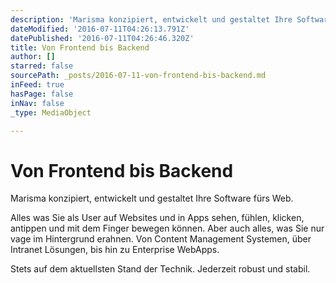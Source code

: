 ```yaml
---
description: 'Marisma konzipiert, entwickelt und gestaltet Ihre Software fürs Web.'
dateModified: '2016-07-11T04:26:13.791Z'
datePublished: '2016-07-11T04:26:46.320Z'
title: Von Frontend bis Backend
author: []
starred: false
sourcePath: _posts/2016-07-11-von-frontend-bis-backend.md
inFeed: true
hasPage: false
inNav: false
_type: MediaObject

---
```

# Von Frontend bis Backend

Marisma konzipiert, entwickelt und gestaltet Ihre Software fürs Web.

Alles was Sie als User auf Websites und in Apps sehen, fühlen, klicken, antippen und mit dem Finger bewegen können. Aber auch alles, was Sie nur vage im Hintergrund erahnen. Von Content Management Systemen, über Intranet Lösungen, bis hin zu Enterprise WebApps.

Stets auf dem aktuellsten Stand der Technik. Jederzeit robust und stabil.